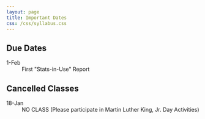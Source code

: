 ```yaml
---
layout: page
title: Important Dates
css: /css/syllabus.css
---
```


## Due Dates
<dl class="dl-horizontal">
<dt>1-Feb</dt><dd>First "Stats-in-Use" Report</dd>
<dt></dt><dd></dd>
</dl>

## Cancelled Classes
<dl class="dl-horizontal">
<dt>18-Jan</dt><dd>NO CLASS (Please participate in Martin Luther King, Jr. Day Activities)</dd>
<dt></dt><dd></dd>
</dl>
